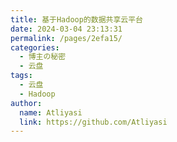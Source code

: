 ```yaml
---
title: 基于Hadoop的数据共享云平台
date: 2024-03-04 23:13:31
permalink: /pages/2efa15/
categories:
  - 博主の秘密
  - 云盘
tags:
  - 云盘
  - Hadoop
author: 
  name: Atliyasi
  link: https://github.com/Atliyasi
---
```

